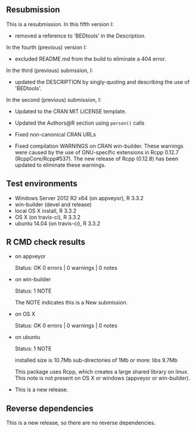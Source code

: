 ## Resubmission
 
This is a resubmission. In this fifth version I:

* removed a reference to 'BEDtools' in the Description.

In the fourth (previous) version I:

* excluded README.md from the build to eliminate a 404 error.

In the third (previous) submssion, I:

* updated the DESCRIPTION by singly-quoting and describing the use of 'BEDtools'.

In the second (previous) submission, I:

* Updated to the CRAN MIT LICENSE template.

* Updated the Authors@R section using `person()` calls

* Fixed non-canonical CRAN URLs

* Fixed compilation WARNINGS on CRAN win-builder. These warnings were caused by the use of GNU-specific extensions in Rcpp 0.12.7 (RcppCore/Rcpp#537). The new release of Rcpp (0.12.8) has been updated to eliminate these warnings.

## Test environments

* Windows Server 2012 R2 x64 (on appveyor), R 3.3.2
* win-builder (devel and release)
* local OS X install, R 3.3.2
* OS X (on travis-ci), R 3.3.2
* ubuntu 14.04 (on travis-ci), R 3.3.2

## R CMD check results

* on appveyor

  Status: OK
  0 errors | 0 warnings | 0 notes
 
* on win-builder

  Status: 1 NOTE
  
  The NOTE indicates this is a New submission.
 
* on OS X 

  Status: OK
  0 errors | 0 warnings | 0 notes
  
* on ubuntu

  Status: 1 NOTE
  
  installed size is 10.7Mb
  sub-directories of 1Mb or more:
    libs   9.7Mb

  This package uses Rcpp, which creates a large shared library on linux.
  This note is not present on OS X or windows (appveyor or win-builder).
  
* This is a new release.

## Reverse dependencies

This is a new release, so there are no reverse dependencies.
